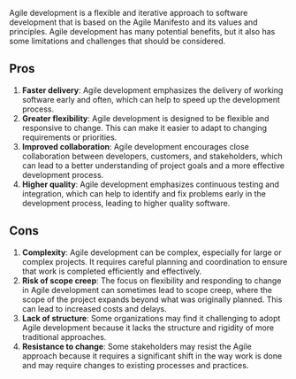 Agile development is a flexible and iterative approach to software development that is based on the Agile Manifesto and its values and principles. Agile development has many potential benefits, but it also has some limitations and challenges that should be considered.

## Pros

1. **Faster delivery**: Agile development emphasizes the delivery of working software early and often, which can help to speed up the development process.
2. **Greater flexibility**: Agile development is designed to be flexible and responsive to change. This can make it easier to adapt to changing requirements or priorities.
3. **Improved collaboration**: Agile development encourages close collaboration between developers, customers, and stakeholders, which can lead to a better understanding of project goals and a more effective development process.
4. **Higher quality**: Agile development emphasizes continuous testing and integration, which can help to identify and fix problems early in the development process, leading to higher quality software.

## Cons

1. **Complexity**: Agile development can be complex, especially for large or complex projects. It requires careful planning and coordination to ensure that work is completed efficiently and effectively.
2. **Risk of scope creep**: The focus on flexibility and responding to change in Agile development can sometimes lead to scope creep, where the scope of the project expands beyond what was originally planned. This can lead to increased costs and delays.
3. **Lack of structure**: Some organizations may find it challenging to adopt Agile development because it lacks the structure and rigidity of more traditional approaches.
4. **Resistance to change**: Some stakeholders may resist the Agile approach because it requires a significant shift in the way work is done and may require changes to existing processes and practices.